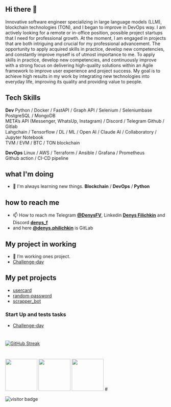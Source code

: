 <!-- @format -->

## Hi there 👋

<p>
Innovative software engineer specializing in large language models (LLM), blockchain technologies (TON), and I began to improve in DevOps way. I am actively looking for a remote or in-office position, possible project startups that I need for professional growth. At the moment, I am engaged in projects that are both intriguing and crucial for my professional advancement. The opportunity to apply acquired skills in practice, develop new competencies, and constantly improve myself is of utmost importance to me. To apply skills in practice, develop new competencies, and continuously improve with a strong focus on delivering high-quality solutions within an Agile framework to improve user experience and project success.
My goal is to achieve high results in my work by integrating new technologies into everyday life, improving its quality and providing value to people.
</p>

## Tech Skills
**Dev**
Python / Docker / FastAPI / Graph API / Selenium / Seleniumbase <br />
PostgreSQL / MongoDB <br />
META’s API (Messenger, WhatsUp, Instagram) / Discord / Telegram
Github / Gitlab <br /> 
Lahgchain / Tensorflow / DL / ML / Open AI / Claude AI / Collaboratory / Jupyter Notebook <br />
TVM / EVM / BTC / TON blockchain


**DevOps**
Linux / AWS / Terraform / Ansible / Grafana / Prometheus <br />
Github action / CI-CD pipeline

## what I'm doing

- 🌱 I'm always learning new things. **Blockchain** / **DevOps** / **Python**

## how to reach me

- 📫 How to reach me Telegram **[@DenysFV](https://t.me/DenysFV)**, Linkedin **[Denys Filichkin](linkedin.com/in/denys-filichkin-30483390)** and Discord **[denys_f](https://discord.com/channels/@me)**
- and here **[@denys.philichkin](https://gitlab.com/denys.philichkin)** is GitLab

## My project in working

- 🔭 I’m working ones project.
- [Challenge-day](https://github.com/Challenge-day)

## My pet projects

- [usercard](https://github.com/DenysPhV/USERCARD)
- [random-password](https://github.com/DenysPhV/random-password)
- [scrapper_bot](https://github.com/DenysPhV/scrapper_bot)

### Start Up and tests tasks

- [Challenge-day](https://github.com/Challenge-day)
#

[![GitHub Streak](http://github-readme-streak-stats.herokuapp.com?user=DenysPhV&theme=vue&date_format=j%20M%5B%20Y%5D)](https://git.io/streak-stats)
#

<img src="https://github.com/user-attachments/assets/77c9c6f4-d400-4688-a404-b3e1645d82cc" width="100"/>
<img src="https://github.com/user-attachments/assets/11a2ea6f-c7d9-456e-84a5-1c861f6ad5be" width="100"/>
<img src="https://github.com/user-attachments/assets/5ada3c89-bece-45f1-9953-68ff1651e807" width="100"/>
#

![visitor badge](https://visitor-badge.glitch.me/badge?page_id=DenysPhV.visitor-badge&left_text=My%20Page%20Visitors)
#

